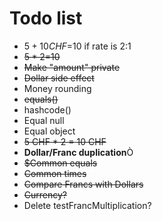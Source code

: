 # Todo list
- $5+10CHF=$10 if rate is 2:1
- ~~$5*2=$10~~
- ~~Make "amount" private~~
- ~~Dollar side effect~~
- Money rounding
- ~~equals()~~
- hashcode()
- Equal null
- Equal object
- ~~5 CHF * 2 = 10 CHF~~
- **Dollar/Franc duplication**Ò
- ~~$Common equals~~
- ~~Common times~~
- ~~Compare Francs with Dollars~~
- ~~Currency?~~
- Delete testFrancMultiplication?
